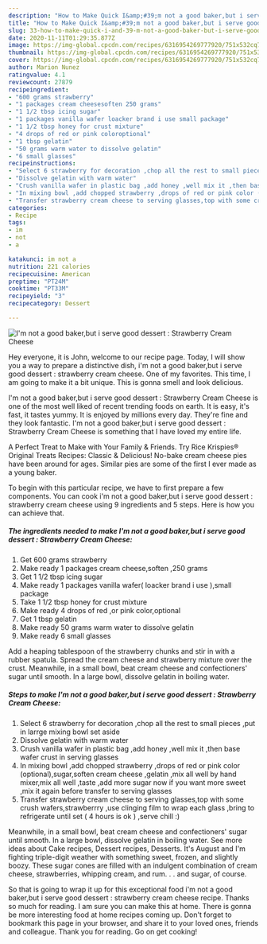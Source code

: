 ```yaml
---
description: "How to Make Quick I&amp;#39;m not a good baker,but i serve good dessert : Strawberry Cream Cheese"
title: "How to Make Quick I&amp;#39;m not a good baker,but i serve good dessert : Strawberry Cream Cheese"
slug: 33-how-to-make-quick-i-and-39-m-not-a-good-baker-but-i-serve-good-dessert-strawberry-cream-cheese
date: 2020-11-11T01:29:35.877Z
image: https://img-global.cpcdn.com/recipes/6316954269777920/751x532cq70/im-not-a-good-bakerbut-i-serve-good-dessert-strawberry-cream-cheese-recipe-main-photo.jpg
thumbnail: https://img-global.cpcdn.com/recipes/6316954269777920/751x532cq70/im-not-a-good-bakerbut-i-serve-good-dessert-strawberry-cream-cheese-recipe-main-photo.jpg
cover: https://img-global.cpcdn.com/recipes/6316954269777920/751x532cq70/im-not-a-good-bakerbut-i-serve-good-dessert-strawberry-cream-cheese-recipe-main-photo.jpg
author: Marion Nunez
ratingvalue: 4.1
reviewcount: 27879
recipeingredient:
- "600 grams strawberry"
- "1 packages cream cheesesoften 250 grams"
- "1 1/2 tbsp icing sugar"
- "1 packages vanilla wafer loacker brand i use small package"
- "1 1/2 tbsp honey for crust mixture"
- "4 drops of red or pink coloroptional"
- "1 tbsp gelatin"
- "50 grams warm water to dissolve gelatin"
- "6 small glasses"
recipeinstructions:
- "Select 6 strawberry for decoration ,chop all the rest to small pieces ,put in larrge mixing bowl set aside"
- "Dissolve gelatin with warm water"
- "Crush vanilla wafer in plastic bag ,add honey ,well mix it ,then base wafer crust in serving glasses"
- "In mixing bowl ,add chopped strawberry ,drops of red or pink color (optional),sugar,soften cream cheese ,gelatin ,mix all well by hand mixer,mix all well ,taste ,add more sugar now if you want more sweet ,mix it again before transfer to serving glasses"
- "Transfer strawberry cream cheese to serving glasses,top with some crush wafers,strawberrry ,use clinging film to wrap each glass ,bring to refrigerate until set ( 4 hours is ok )  ,serve chill :)"
categories:
- Recipe
tags:
- im
- not
- a

katakunci: im not a 
nutrition: 221 calories
recipecuisine: American
preptime: "PT24M"
cooktime: "PT33M"
recipeyield: "3"
recipecategory: Dessert

---
```



![I&#39;m not a good baker,but i serve good dessert : Strawberry Cream Cheese](https://img-global.cpcdn.com/recipes/6316954269777920/751x532cq70/im-not-a-good-bakerbut-i-serve-good-dessert-strawberry-cream-cheese-recipe-main-photo.jpg)

Hey everyone, it is John, welcome to our recipe page. Today, I will show you a way to prepare a distinctive dish, i&#39;m not a good baker,but i serve good dessert : strawberry cream cheese. One of my favorites. This time, I am going to make it a bit unique. This is gonna smell and look delicious.

I&#39;m not a good baker,but i serve good dessert : Strawberry Cream Cheese is one of the most well liked of recent trending foods on earth. It is easy, it's fast, it tastes yummy. It is enjoyed by millions every day. They're fine and they look fantastic. I&#39;m not a good baker,but i serve good dessert : Strawberry Cream Cheese is something that I have loved my entire life.

A Perfect Treat to Make with Your Family &amp; Friends. Try Rice Krispies® Original Treats Recipes: Classic &amp; Delicious! No-bake cream cheese pies have been around for ages. Similar pies are some of the first I ever made as a young baker.


To begin with this particular recipe, we have to first prepare a few components. You can cook i&#39;m not a good baker,but i serve good dessert : strawberry cream cheese using 9 ingredients and 5 steps. Here is how you can achieve that.

<!--inarticleads1-->

##### The ingredients needed to make I&#39;m not a good baker,but i serve good dessert : Strawberry Cream Cheese:

1. Get 600 grams strawberry
1. Make ready 1 packages cream cheese,soften ,250 grams
1. Get 1 1/2 tbsp icing sugar
1. Make ready 1 packages vanilla wafer( loacker brand i use ),small package
1. Take 1 1/2 tbsp honey for crust mixture
1. Make ready 4 drops of red ,or pink color,optional
1. Get 1 tbsp gelatin
1. Make ready 50 grams warm water to dissolve gelatin
1. Make ready 6 small glasses


Add a heaping tablespoon of the strawberry chunks and stir in with a rubber spatula. Spread the cream cheese and strawberry mixture over the crust. Meanwhile, in a small bowl, beat cream cheese and confectioners&#39; sugar until smooth. In a large bowl, dissolve gelatin in boiling water. 

<!--inarticleads2-->

##### Steps to make I&#39;m not a good baker,but i serve good dessert : Strawberry Cream Cheese:

1. Select 6 strawberry for decoration ,chop all the rest to small pieces ,put in larrge mixing bowl set aside
1. Dissolve gelatin with warm water
1. Crush vanilla wafer in plastic bag ,add honey ,well mix it ,then base wafer crust in serving glasses
1. In mixing bowl ,add chopped strawberry ,drops of red or pink color (optional),sugar,soften cream cheese ,gelatin ,mix all well by hand mixer,mix all well ,taste ,add more sugar now if you want more sweet ,mix it again before transfer to serving glasses
1. Transfer strawberry cream cheese to serving glasses,top with some crush wafers,strawberrry ,use clinging film to wrap each glass ,bring to refrigerate until set ( 4 hours is ok )  ,serve chill :)


Meanwhile, in a small bowl, beat cream cheese and confectioners&#39; sugar until smooth. In a large bowl, dissolve gelatin in boiling water. See more ideas about Cake recipes, Dessert recipes, Desserts. It&#39;s August and I&#39;m fighting triple-digit weather with something sweet, frozen, and slightly boozy. These sugar cones are filled with an indulgent combination of cream cheese, strawberries, whipping cream, and rum. . . and sugar, of course. 

So that is going to wrap it up for this exceptional food i&#39;m not a good baker,but i serve good dessert : strawberry cream cheese recipe. Thanks so much for reading. I am sure you can make this at home. There is gonna be more interesting food at home recipes coming up. Don't forget to bookmark this page in your browser, and share it to your loved ones, friends and colleague. Thank you for reading. Go on get cooking!
